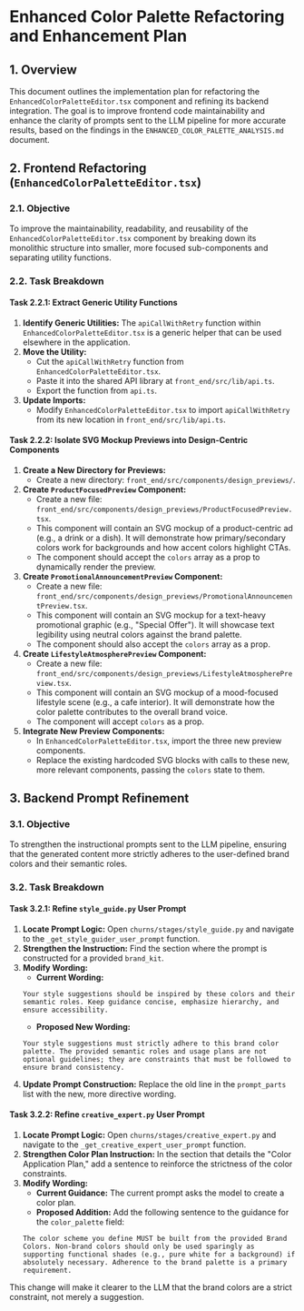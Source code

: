 # Enhanced Color Palette Refactoring and Enhancement Plan

## 1. Overview

This document outlines the implementation plan for refactoring the `EnhancedColorPaletteEditor.tsx` component and refining its backend integration. The goal is to improve frontend code maintainability and enhance the clarity of prompts sent to the LLM pipeline for more accurate results, based on the findings in the `ENHANCED_COLOR_PALETTE_ANALYSIS.md` document.

## 2. Frontend Refactoring (`EnhancedColorPaletteEditor.tsx`)

### 2.1. Objective

To improve the maintainability, readability, and reusability of the `EnhancedColorPaletteEditor.tsx` component by breaking down its monolithic structure into smaller, more focused sub-components and separating utility functions.

### 2.2. Task Breakdown

#### Task 2.2.1: Extract Generic Utility Functions

1.  **Identify Generic Utilities:** The `apiCallWithRetry` function within `EnhancedColorPaletteEditor.tsx` is a generic helper that can be used elsewhere in the application.
2.  **Move the Utility:**
    *   Cut the `apiCallWithRetry` function from `EnhancedColorPaletteEditor.tsx`.
    *   Paste it into the shared API library at `front_end/src/lib/api.ts`.
    *   Export the function from `api.ts`.
3.  **Update Imports:**
    *   Modify `EnhancedColorPaletteEditor.tsx` to import `apiCallWithRetry` from its new location in `front_end/src/lib/api.ts`.

#### Task 2.2.2: Isolate SVG Mockup Previews into Design-Centric Components

1.  **Create a New Directory for Previews:**
    *   Create a new directory: `front_end/src/components/design_previews/`.
2.  **Create `ProductFocusedPreview` Component:**
    *   Create a new file: `front_end/src/components/design_previews/ProductFocusedPreview.tsx`.
    *   This component will contain an SVG mockup of a product-centric ad (e.g., a drink or a dish). It will demonstrate how primary/secondary colors work for backgrounds and how accent colors highlight CTAs.
    *   The component should accept the `colors` array as a prop to dynamically render the preview.
3.  **Create `PromotionalAnnouncementPreview` Component:**
    *   Create a new file: `front_end/src/components/design_previews/PromotionalAnnouncementPreview.tsx`.
    *   This component will contain an SVG mockup for a text-heavy promotional graphic (e.g., "Special Offer"). It will showcase text legibility using neutral colors against the brand palette.
    *   The component should also accept the `colors` array as a prop.
4.  **Create `LifestyleAtmospherePreview` Component:**
    *   Create a new file: `front_end/src/components/design_previews/LifestyleAtmospherePreview.tsx`.
    *   This component will contain an SVG mockup of a mood-focused lifestyle scene (e.g., a cafe interior). It will demonstrate how the color palette contributes to the overall brand voice.
    *   The component will accept `colors` as a prop.
5.  **Integrate New Preview Components:**
    *   In `EnhancedColorPaletteEditor.tsx`, import the three new preview components.
    *   Replace the existing hardcoded SVG blocks with calls to these new, more relevant components, passing the `colors` state to them.


## 3. Backend Prompt Refinement

### 3.1. Objective

To strengthen the instructional prompts sent to the LLM pipeline, ensuring that the generated content more strictly adheres to the user-defined brand colors and their semantic roles.

### 3.2. Task Breakdown

#### Task 3.2.1: Refine `style_guide.py` User Prompt

1.  **Locate Prompt Logic:** Open `churns/stages/style_guide.py` and navigate to the `_get_style_guider_user_prompt` function.
2.  **Strengthen the Instruction:** Find the section where the prompt is constructed for a provided `brand_kit`.
3.  **Modify Wording:**
    *   **Current Wording:**
      ```
      Your style suggestions should be inspired by these colors and their semantic roles. Keep guidance concise, emphasize hierarchy, and ensure accessibility.
      ```
    *   **Proposed New Wording:**
      ```
      Your style suggestions must strictly adhere to this brand color palette. The provided semantic roles and usage plans are not optional guidelines; they are constraints that must be followed to ensure brand consistency.
      ```
4.  **Update Prompt Construction:** Replace the old line in the `prompt_parts` list with the new, more directive wording.

#### Task 3.2.2: Refine `creative_expert.py` User Prompt

1.  **Locate Prompt Logic:** Open `churns/stages/creative_expert.py` and navigate to the `_get_creative_expert_user_prompt` function.
2.  **Strengthen Color Plan Instruction:** In the section that details the "Color Application Plan," add a sentence to reinforce the strictness of the color constraints.
3.  **Modify Wording:**
    *   **Current Guidance:** The current prompt asks the model to create a color plan.
    *   **Proposed Addition:** Add the following sentence to the guidance for the `color_palette` field:
      ```
      The color scheme you define MUST be built from the provided Brand Colors. Non-brand colors should only be used sparingly as supporting functional shades (e.g., pure white for a background) if absolutely necessary. Adherence to the brand palette is a primary requirement.
      ```
This change will make it clearer to the LLM that the brand colors are a strict constraint, not merely a suggestion.